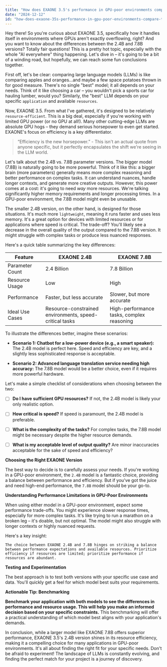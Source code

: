 ```yaml
---
title: "How does EXAONE 3.5's performance in GPU-poor environments compare to other models, and what are the trade-offs of using its 2.4B versus 7.8B versions?"
date: "2024-12-12"
id: "how-does-exaone-35s-performance-in-gpu-poor-environments-compare-to-other-models-and-what-are-the-trade-offs-of-using-its-24b-versus-78b-versions"
---
```


Hey there! So you're curious about EXAONE 3.5, specifically how it handles itself in environments where GPUs aren't exactly overflowing, right?  And you want to know about the differences between the 2.4B and 7.8B versions?  Totally fair questions! This is a pretty hot topic, especially with the whole "AI everywhere" thing happening. Let's dive in – it's going to be a bit of a winding road, but hopefully, we can reach some fun conclusions together.


First off, let's be clear: comparing large language models (LLMs) is like comparing apples and oranges...and maybe a few space potatoes thrown in for good measure. There's no single "best" model; it all depends on your needs. Think of it like choosing a car – you wouldn't pick a sports car for hauling lumber, would you?  Similarly, the "best" LLM depends on your specific `application` and available `resources`.


Now, EXAONE 3.5.  From what I've gathered, it's designed to be relatively `resource-efficient`. This is a big deal, especially if you're working with limited GPU power (or no GPU at all!).  Many other cutting-edge LLMs are absolute GPU hogs – they demand serious horsepower to even get started.  EXAONE's focus on efficiency is a key differentiator.

> “Efficiency is the new horsepower.” -  This isn't an actual quote from anyone specific, but it perfectly encapsulates the shift we're seeing in the LLM world.

Let's talk about the 2.4B vs. 7.8B parameter versions.  The bigger model (7.8B) is naturally going to be more powerful.  Think of it like this: a bigger brain (more parameters) generally means more complex reasoning and better performance on complex tasks.  It can understand nuances, handle longer contexts, and generate more creative outputs. However, this power comes at a cost:  it's going to need *way* more resources.  We're talking significantly higher memory requirements and longer processing times.  In a GPU-poor environment, the 7.8B model might even be unusable.

The smaller 2.4B version, on the other hand, is designed for those situations. It's much more `lightweight`, meaning it runs faster and uses less memory. It's a great option for devices with limited resources or for applications where speed is critical.  The trade-off? You'll likely see a decrease in the overall quality of the output compared to the 7.8B version.  It might struggle with complex tasks or produce less nuanced responses.

Here's a quick table summarizing the key differences:

| Feature          | EXAONE 2.4B     | EXAONE 7.8B     |
|-----------------|-----------------|-----------------|
| Parameter Count  | 2.4 Billion      | 7.8 Billion      |
| Resource Usage   | Low              | High             |
| Performance      | Faster, but less accurate | Slower, but more accurate |
| Ideal Use Cases  | Resource-constrained environments, speed-critical tasks | High-performance tasks, complex reasoning |


To illustrate the differences better, imagine these scenarios:

* **Scenario 1:  Chatbot for a low-power device (e.g., a smart speaker):** The 2.4B model is perfect here.  Speed and efficiency are key, and a slightly less sophisticated response is acceptable.

* **Scenario 2:  Advanced language translation service needing high accuracy:** The 7.8B model would be a better choice, even if it requires more powerful hardware.


Let's make a simple checklist of considerations when choosing between the two:


- [ ] **Do I have sufficient GPU resources?**  If not, the 2.4B model is likely your only realistic option.
- [ ] **How critical is speed?** If speed is paramount, the 2.4B model is preferable.
- [ ] **What is the complexity of the tasks?**  For complex tasks, the 7.8B model might be necessary despite the higher resource demands.
- [ ] **What is my acceptable level of output quality?**  Are minor inaccuracies acceptable for the sake of speed and efficiency?


**Choosing the Right EXAONE Version**

The best way to decide is to carefully assess your needs.  If you're working in a GPU-poor environment, the `2.4B` model is a fantastic choice, providing a balance between performance and efficiency. But if you've got the juice and need high-end performance, the `7.8B` model should be your go-to.

**Understanding Performance Limitations in GPU-Poor Environments**

When using either model in a GPU-poor environment, expect some performance trade-offs. You might experience slower response times, especially for more complex tasks. It's like trying to run a marathon on a broken leg – it's doable, but not optimal.  The model might also struggle with longer contexts or highly nuanced requests.

Here's a key insight:

```
The choice between EXAONE 2.4B and 7.8B hinges on striking a balance between performance expectations and available resources. Prioritize efficiency if resources are limited; prioritize performance if resources are abundant.
```

**Testing and Experimentation**

The best approach is to test both versions with your specific use case and data. You'll quickly get a feel for which model best suits your requirements.

**Actionable Tip: Benchmarking**

**Benchmark your application with both models to see the differences in performance and resource usage.  This will help you make an informed decision based on your specific constraints.**  This benchmarking will offer a practical understanding of which model best aligns with your application's demands.


In conclusion, while a larger model like EXAONE 7.8B offers superior performance,  EXAONE 3.5's 2.4B version shines in its resource efficiency, making it a compelling choice for many applications in GPU-poor environments.  It's all about finding the right fit for your specific needs. Don't be afraid to experiment!  The landscape of LLMs is constantly evolving, and finding the perfect match for your project is a journey of discovery.
